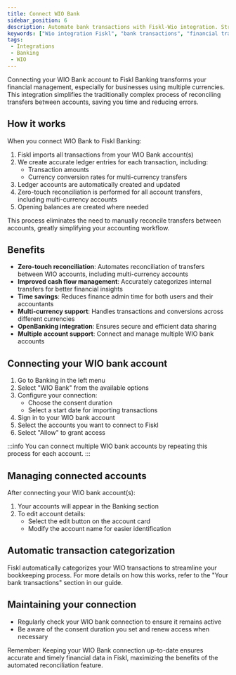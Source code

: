 ```yaml
---
title: Connect WIO Bank
sidebar_position: 6
description: Automate bank transactions with Fiskl-Wio integration. Streamline financial tracking for more efficient business operations.
keywords: ["Wio integration Fiskl", "bank transactions", "financial tracking", "automated banking", "Fiskl features"]
tags:
 - Integrations
 - Banking
 - WIO
---
```


Connecting your WIO Bank account to Fiskl Banking transforms your financial management, especially for businesses using multiple currencies. This integration simplifies the traditionally complex process of reconciling transfers between accounts, saving you time and reducing errors.

## How it works

When you connect WIO Bank to Fiskl Banking:

1. Fiskl imports all transactions from your WIO Bank account(s)
2. We create accurate ledger entries for each transaction, including:
   - Transaction amounts
   - Currency conversion rates for multi-currency transfers
3. Ledger accounts are automatically created and updated
4. Zero-touch reconciliation is performed for all account transfers, including multi-currency accounts
5. Opening balances are created where needed

This process eliminates the need to manually reconcile transfers between accounts, greatly simplifying your accounting workflow.

## Benefits

- **Zero-touch reconciliation**: Automates reconciliation of transfers between WIO accounts, including multi-currency accounts
- **Improved cash flow management**: Accurately categorizes internal transfers for better financial insights
- **Time savings**: Reduces finance admin time for both users and their accountants
- **Multi-currency support**: Handles transactions and conversions across different currencies
- **OpenBanking integration**: Ensures secure and efficient data sharing
- **Multiple account support**: Connect and manage multiple WIO bank accounts

## Connecting your WIO bank account

1. Go to Banking in the left menu
2. Select "WIO Bank" from the available options
3. Configure your connection:
   - Choose the consent duration
   - Select a start date for importing transactions
4. Sign in to your WIO bank account
5. Select the accounts you want to connect to Fiskl
6. Select "Allow" to grant access

:::info
You can connect multiple WIO bank accounts by repeating this process for each account.
:::

## Managing connected accounts

After connecting your WIO bank account(s):

1. Your accounts will appear in the Banking section
2. To edit account details:
   - Select the edit button on the account card
   - Modify the account name for easier identification

## Automatic transaction categorization

Fiskl automatically categorizes your WIO transactions to streamline your bookkeeping process. For more details on how this works, refer to the "Your bank transactions" section in our guide.

## Maintaining your connection

- Regularly check your WIO bank connection to ensure it remains active
- Be aware of the consent duration you set and renew access when necessary

Remember: Keeping your WIO Bank connection up-to-date ensures accurate and timely financial data in Fiskl, maximizing the benefits of the automated reconciliation feature.
